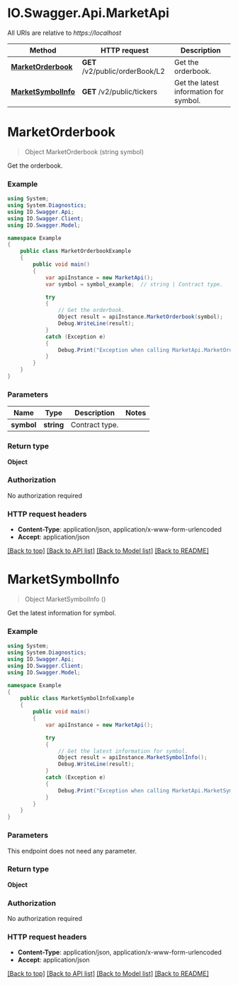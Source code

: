 # IO.Swagger.Api.MarketApi

All URIs are relative to *https://localhost*

Method | HTTP request | Description
------------- | ------------- | -------------
[**MarketOrderbook**](MarketApi.md#marketorderbook) | **GET** /v2/public/orderBook/L2 | Get the orderbook.
[**MarketSymbolInfo**](MarketApi.md#marketsymbolinfo) | **GET** /v2/public/tickers | Get the latest information for symbol.


<a name="marketorderbook"></a>
# **MarketOrderbook**
> Object MarketOrderbook (string symbol)

Get the orderbook.

### Example
```csharp
using System;
using System.Diagnostics;
using IO.Swagger.Api;
using IO.Swagger.Client;
using IO.Swagger.Model;

namespace Example
{
    public class MarketOrderbookExample
    {
        public void main()
        {
            var apiInstance = new MarketApi();
            var symbol = symbol_example;  // string | Contract type.

            try
            {
                // Get the orderbook.
                Object result = apiInstance.MarketOrderbook(symbol);
                Debug.WriteLine(result);
            }
            catch (Exception e)
            {
                Debug.Print("Exception when calling MarketApi.MarketOrderbook: " + e.Message );
            }
        }
    }
}
```

### Parameters

Name | Type | Description  | Notes
------------- | ------------- | ------------- | -------------
 **symbol** | **string**| Contract type. | 

### Return type

**Object**

### Authorization

No authorization required

### HTTP request headers

 - **Content-Type**: application/json, application/x-www-form-urlencoded
 - **Accept**: application/json

[[Back to top]](#) [[Back to API list]](../README.md#documentation-for-api-endpoints) [[Back to Model list]](../README.md#documentation-for-models) [[Back to README]](../README.md)

<a name="marketsymbolinfo"></a>
# **MarketSymbolInfo**
> Object MarketSymbolInfo ()

Get the latest information for symbol.

### Example
```csharp
using System;
using System.Diagnostics;
using IO.Swagger.Api;
using IO.Swagger.Client;
using IO.Swagger.Model;

namespace Example
{
    public class MarketSymbolInfoExample
    {
        public void main()
        {
            var apiInstance = new MarketApi();

            try
            {
                // Get the latest information for symbol.
                Object result = apiInstance.MarketSymbolInfo();
                Debug.WriteLine(result);
            }
            catch (Exception e)
            {
                Debug.Print("Exception when calling MarketApi.MarketSymbolInfo: " + e.Message );
            }
        }
    }
}
```

### Parameters
This endpoint does not need any parameter.

### Return type

**Object**

### Authorization

No authorization required

### HTTP request headers

 - **Content-Type**: application/json, application/x-www-form-urlencoded
 - **Accept**: application/json

[[Back to top]](#) [[Back to API list]](../README.md#documentation-for-api-endpoints) [[Back to Model list]](../README.md#documentation-for-models) [[Back to README]](../README.md)

